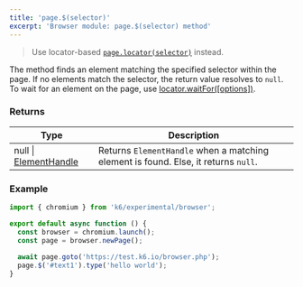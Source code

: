 ```yaml
---
title: 'page.$(selector)'
excerpt: 'Browser module: page.$(selector) method'
---
```


<Blockquote mod="warning" title="">

Use locator-based [`page.locator(selector)`](/javascript-api/k6-experimental/browser/page/locator/) instead.

</Blockquote>

The method finds an element matching the specified selector within the page. If no elements match the selector, the return value resolves to `null`. To wait for an element on the page, use [locator.waitFor([options])](/javascript-api/k6-experimental/browser/locator/waitfor/).

### Returns

| Type                 | Description                                                                                     |
| ----                 | -----------                                                                                     |
| null \| [ElementHandle](javascript-api/k6-experimental/browser/keyboard/)              | Returns `ElementHandle` when a matching element is found. Else, it returns `null`.        |

### Example

<CodeGroup labels={[]}>

```javascript
import { chromium } from 'k6/experimental/browser';

export default async function () {
  const browser = chromium.launch();
  const page = browser.newPage();
  
  await page.goto('https://test.k6.io/browser.php');
  page.$('#text1').type('hello world');
}
```

</CodeGroup>